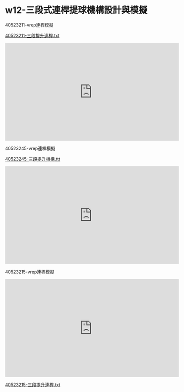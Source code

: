 # w12-三段式連桿提球機構設計與模擬
40523211-vrep連桿模擬

[40523211-三段提升連桿.txt](https://github.com/s40523211/cd2018/blob/gh-pages/40523211/3up%20plus.ttt)
<iframe width="560" height="315" src="https://www.youtube.com/embed/S4ABpcTo59E" frameborder="0" allow="autoplay; encrypted-media" allowfullscreen></iframe>



40523245-vrep連桿模擬

[40523245-三段提升機構.ttt](https://github.com/s40523245/cd2018/blob/gh-pages/40523245.ttt)
<iframe width="560" height="315" src="https://www.youtube.com/embed/iV9llDMZK0g" frameborder="0" allow="autoplay; encrypted-media" allowfullscreen></iframe>



40523215-vrep連桿模擬

<iframe width="560" height="315" src="https://www.youtube.com/embed/y95bBjkp42M" frameborder="0" allow="autoplay; encrypted-media" allowfullscreen></iframe>

[40523215-三段提升連桿.txt](https://github.com/s40523215/cd2018/blob/gh-pages/%E7%B5%84%E5%90%88.ttt)







